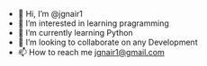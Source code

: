 - 👋 Hi, I’m @jgnair1
- 👀 I’m interested in learning pragramming
- 🌱 I’m currently learning Python
- 💞️ I’m looking to collaborate on any Development
- 📫 How to reach me jgnair1@gmail.com

<!---
jgnair1/jgnair1 is a ✨ special ✨ repository because its `README.md` (this file) appears on your GitHub profile.
You can click the Preview link to take a look at your changes.
--->
